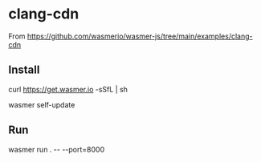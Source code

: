 # clang-cdn

From https://github.com/wasmerio/wasmer-js/tree/main/examples/clang-cdn

## Install

curl https://get.wasmer.io -sSfL | sh

wasmer self-update

## Run

wasmer run . -- --port=8000

